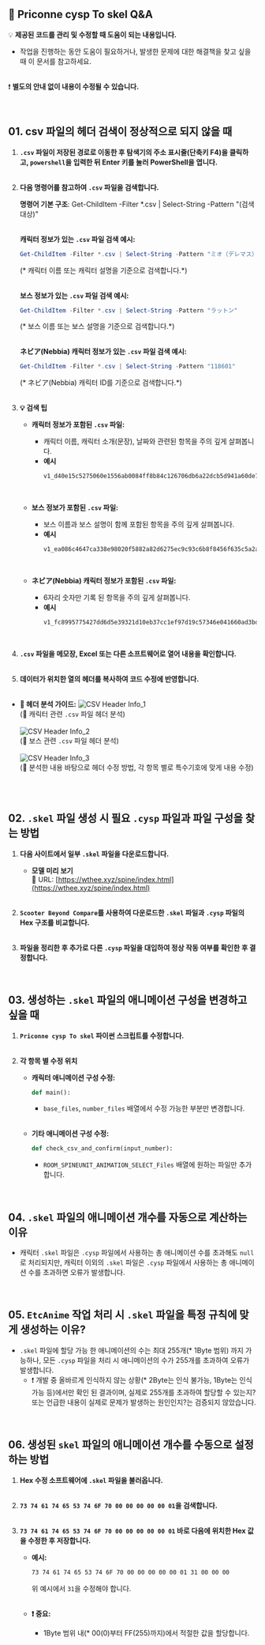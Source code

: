 ## 📝 **Priconne cysp To skel Q&A**  
💡 **제공된 코드를 관리 및 수정할 때 도움이 되는 내용입니다.**
- 작업을 진행하는 동안 도움이 필요하거나, 발생한 문제에 대한 해결책을 찾고 싶을 때 이 문서를 참고하세요. <BR> <BR>

❗ **별도의 안내 없이 내용이 수정될 수 있습니다.**

<BR>

## 01. csv 파일의 헤더 검색이 정상적으로 되지 않을 때

1. **`.csv` 파일이 저장된 경로로 이동한 후 탐색기의 주소 표시줄(단축키 F4)을 클릭하고, `powershell`을 입력한 뒤 Enter 키를 눌러 PowerShell을 엽니다.**  
   <BR>

2. **다음 명령어를 참고하여 `.csv` 파일을 검색합니다.**  

   **명령어 기본 구조**: Get-ChildItem -Filter *.csv | Select-String -Pattern "(검색 대상)"  
   <BR>

   **캐릭터 정보가 있는 `.csv` 파일 검색 예시:**  
   ```powershell
   Get-ChildItem -Filter *.csv | Select-String -Pattern "ミオ（デレマス）"
   ```  
   (* 캐릭터 이름 또는 캐릭터 설명을 기준으로 검색합니다.*)  
   <BR>

   **보스 정보가 있는 `.csv` 파일 검색 예시:**  
   ```powershell
   Get-ChildItem -Filter *.csv | Select-String -Pattern "ラットン"
   ```  
   (* 보스 이름 또는 보스 설명을 기준으로 검색합니다.*)  
   <BR>

   **ネビア(Nebbia) 캐릭터 정보가 있는 `.csv` 파일 검색 예시:**  
   ```powershell
   Get-ChildItem -Filter *.csv | Select-String -Pattern "118601"
   ```  
   (* ネビア(Nebbia) 캐릭터 ID를 기준으로 검색합니다.*)  
   <BR>

3. **💡 검색 팁**  

   - **캐릭터 정보가 포함된 `.csv` 파일:**  
     - 캐릭터 이름, 캐릭터 소개(문장), 날짜와 관련된 항목을 주의 깊게 살펴봅니다.  
     - **예시**  
       ```txt
       v1_d40e15c5275060e1556ab0084ff8b84c126706db6a22dcb5d941a60de737c7b8.csv:118:1,0,112601,112601,1,18,0,112601,7,1,2015/04/01 15:00:00,ミオ（デレマス）,0,0,【魔法】後衛で攻防共に活躍するパッション溢れる少女。\nダメージを受けた味方中心に回復魔法で補助をし、\nさらに魔法攻撃を仕掛けて、敵を一網打尽にする。,2030/12/31 15:00:00,2.27,0,みお,7,450,112601,695,2
       ```  
     <BR>
     
   - **보스 정보가 포함된 `.csv` 파일:**  
     - 보스 이름과 보스 설명이 함께 포함된 항목을 주의 깊게 살펴봅니다.  
     - **예시**  
       ```txt
       v1_ea086c4647ca338e98020f5882a82d6275ec9c93c6b8f8456f635c5a2ac0f9a6.csv:16:0,1,11,1.5,250,【物理】近接攻撃\n威力は軽くても、すばしこく\n何度も攻撃するネズミの魔物。,200600,270,0,0,0,ラットン,200600
       ```  
     <BR>

   - **ネビア(Nebbia) 캐릭터 정보가 포함된 `.csv` 파일:**  
     - 6자리 숫자만 기록 된 항목을 주의 깊게 살펴봅니다.
     - **예시**  
       ```txt
       v1_fc8995775427dd6d5e39321d10eb37cc1ef97d19c57346e041660ad3bd2884e1.csv:2:118601,190901
       ```  
     <BR>

4. **`.csv` 파일을 메모장, Excel 또는 다른 소프트웨어로 열어 내용을 확인합니다.**  
   <BR>

5. **데이터가 위치한 열의 헤더를 복사하여 코드 수정에 반영합니다.** <BR> <BR>

- **📔 헤더 분석 가이드:**
  ![CSV Header Info_1](https://github.com/user-attachments/assets/2064cbea-6026-4e83-ba90-fcb09827b07e) <BR>
  (📌 캐릭터 관련 `.csv` 파일 헤더 분석) <BR> <BR>
  ![CSV Header Info_2](https://github.com/user-attachments/assets/6b0cdfdf-0ec2-4d50-8c77-a34ba5285f21) <BR>
  (📌 보스 관련 `.csv` 파일 헤더 분석) <BR> <BR>
  ![CSV Header Info_3](https://github.com/user-attachments/assets/90b67742-2562-4465-917a-7ca00b5be582) <BR>
  (📌 분석한 내용 바탕으로 헤더 수정 방법, 각 항목 별로 특수기호에 맞게 내용 수정) <BR> <BR>

<BR>

## 02. `.skel` 파일 생성 시 필요 `.cysp` 파일과 파일 구성을 찾는 방법

1. **다음 사이트에서 일부 `.skel` 파일을 다운로드합니다.**  
   - **모델 미리 보기**  
     🔗 URL: [https://wthee.xyz/spine/index.html](https://wthee.xyz/spine/index.html)  
   <BR>

2. **`Scooter Beyond Compare`를 사용하여 다운로드한 `.skel` 파일과 `.cysp` 파일의 Hex 구조를 비교합니다.**  
   <BR>

3. **파일을 정리한 후 추가로 다른 `.cysp` 파일을 대입하여 정상 작동 여부를 확인한 후 결정합니다.**

<BR>

## 03. 생성하는 `.skel` 파일의 애니메이션 구성을 변경하고 싶을 때

1. **`Priconne cysp To skel` 파이썬 스크립트를 수정합니다.**  
   <BR>

2. **각 항목 별 수정 위치**  

   - **캐릭터 애니메이션 구성 수정:**  
     ```python
     def main():
     ```  
     - `base_files`, `number_files` 배열에서 수정 가능한 부분만 변경합니다.  
     <BR>
     
   - **기타 애니메이션 구성 수정:**  
     ```python
     def check_csv_and_confirm(input_number):
     ```  
     - `ROOM_SPINEUNIT_ANIMATION_SELECT_Files` 배열에 원하는 파일만 추가합니다.

<BR>

## 04. `.skel` 파일의 애니메이션 개수를 자동으로 계산하는 이유

- 캐릭터 `.skel` 파일은 `.cysp` 파일에서 사용하는 총 애니메이션 수를 초과해도 `null`로 처리되지만, 캐릭터 이외의 `.skel` 파일은 `.cysp` 파일에서 사용하는 총 애니메이션 수를 초과하면 오류가 발생합니다.

<BR>

## 05. `EtcAnime` 작업 처리 시 `.skel` 파일을 특정 규칙에 맞게 생성하는 이유?

- `.skel` 파일에 할당 가능 한 애니메이션의 수는 최대 255개(* 1Byte 범위) 까지 가능하나, 모든 `.cysp` 파일을 처리 시 애니메이션의 수가 255개를 초과하여 오류가 발생합니다.
  - ❗ 개발 중 올바르게 인식하지 않는 상황(* 2Byte는 인식 불가능, 1Byte는 인식 가능 등)에서만 확인 된 결과이며, 실제로 255개를 초과하여 할당할 수 있는지? 또는 언급한 내용이 실제로 문제가 발생하는 원인인지?는 검증되지 않았습니다.

<BR>

## 06. 생성된 `skel` 파일의 애니메이션 개수를 수동으로 설정하는 방법

1. **Hex 수정 소프트웨어에 `.skel` 파일을 불러옵니다.**  
   <BR>

2. **`73 74 61 74 65 53 74 6F 70 00 00 00 00 00 01`을 검색합니다.**  
   <BR>

3. **`73 74 61 74 65 53 74 6F 70 00 00 00 00 00 01` 바로 다음에 위치한 Hex 값을 수정한 후 저장합니다.**  
   - **예시:**  
      ```txt
      73 74 61 74 65 53 74 6F 70 00 00 00 00 00 01 31 00 00 00
      ```  
      위 예시에서 `31`을 수정해야 합니다.  
      <BR>

   - **❗ 중요:**  
      - 1Byte 범위 내(* 00(0)부터 FF(255)까지)에서 적절한 값을 할당합니다.
